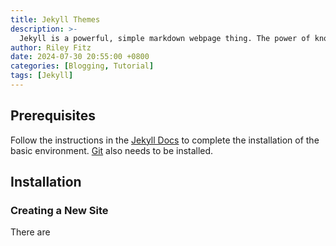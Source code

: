 ```yaml
---
title: Jekyll Themes
description: >-
  Jekyll is a powerful, simple markdown webpage thing. The power of knowing themes, gives limitless possibilities.
author: Riley Fitz
date: 2024-07-30 20:55:00 +0800
categories: [Blogging, Tutorial]
tags: [Jekyll]
---
```


## Prerequisites

Follow the instructions in the [Jekyll Docs](https://jekyllrb.com/docs/installation/) to complete the installation of the basic environment. [Git](https://git-scm.com/) also needs to be installed.

## Installation

### Creating a New Site

There are